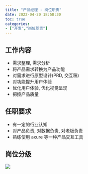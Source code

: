 ```yaml
---
title: "产品经理 - 岗位职责"
date: 2022-04-20 18:58:30
toc: true
categories:
- ["开发","岗位职责"]
---
```


## 工作内容
- 需求整理, 需求分析
- 将产品需求转换为产品功能
- 对需求进行原型设计(PRD, 交互稿)
- 对功能提升用户体验
- 优化用户体验, 优化视觉呈现
- 把控产品质量




## 任职要求

- 有一定的行业认知
- 对产品负责, 对数据负责, 对老板负责
- 熟练使用 axure 等一种产品交互工具

## 岗位分级
![](https://file.wulicode.com/note/2021/11-30/18-59-11396.png#)

